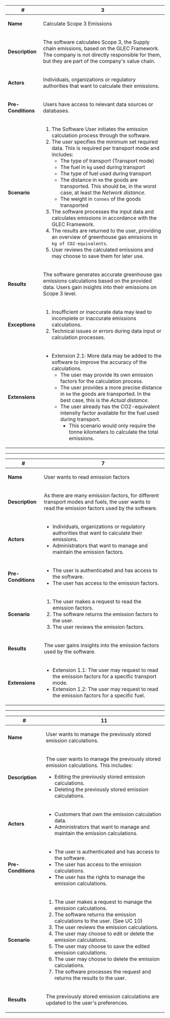 <!-- Start UC 3 -->
<table>
<thead>
<tr>
<th>#</th>
<th>3</th>
</tr>
</thead>
<tbody>
<tr>
<td>

**Name**

</td>
<td>

Calculate Scope 3 Emissions

</td>
</tr>
<tr>
<td>

**Description**

</td>
<td>

The software calculates Scope 3, the Supply chain emissions, based on the GLEC Framework. The company is not directly responsible for them, but they are part of the company's value chain.

</td>
</tr>
<tr>
<td>

**Actors**

</td>
<td>

Individuals, organizations or regulatory authorities that want to calculate their emissions.

</td>
</tr>
<tr>
<td>

**Pre-Conditions**

</td>
<td>

Users have access to relevant data sources or databases.

</td>
</tr>
<tr>
<td>

**Scenario**

</td>
<td>

1. The Software User initiates the emission calculation process through the software.
2. The user specifies the minimum set required data. This is required per transport mode and includes:
   - The type of transport (Transport mode)
   - The fuel in `kg` used during transport
   - The type of fuel used during transport
   - The distance in `km` the goods are transported. This should be, in the worst case, at least the *Network distance*.
   - The weight in `tonnes` of the goods transported
3. The software processes the input data and calculates emissions in accordance with the GLEC Framework.
4. The results are returned to the user, providing an overview of greenhouse gas emissions in `kg of CO2-equivalents`.
5. User reviews the calculated emissions and may choose to save them for later use.

</td>
</tr>
<tr>
<td>

**Results**

</td>
<td>

The software generates accurate greenhouse gas emissions calculations based on the provided data. Users gain insights into their emissions on Scope 3 level.

</td>
</tr>
<tr>
<td>

**Exceptions**

</td>
<td>

1. Insufficient or inaccurate data may lead to incomplete or inaccurate emissions calculations.
2. Technical issues or errors during data input or calculation processes.

</td>
</tr>
<tr>
<td>

**Extensions**

</td>
<td>

- Extension 2.1: More data may be added to the software to improve the accuracy of the calculations.
  - The user may provide its own emission factors for the calculation process.
  - The user provides a more precise distance in `km` the goods are transported. In the best case, this is the *Actual distance*.
  - The user already has the CO2-equivalent intensity factor available for the fuel used during transport.
    - This scenario would only require the tonne kilometers to calculate the total emissions.

</td>
</tr>
</tbody>
</table>
<!-- END UC3 -->

---

<!-- START UC7 -->
<table>
<thead>
<tr>
<th>#</th>
<th>7</th>
</tr>
</thead>
<tbody>
<tr>
<td>

**Name**

</td>
<td>

User wants to read emission factors

</td>
</tr>
<tr>
<td>

**Description**

</td>
<td>

As there are many emission factors, for different transport modes and fuels, the user wants to read the emission factors used by the software.

</td>
</tr>
<tr>
<td>

**Actors**

</td>
<td>

- Individuals, organizations or regulatory authorities that want to calculate their emissions.
- Administrators that want to manage and maintain the emission factors.

</td>
</tr>
<tr>
<td>

**Pre-Conditions**

</td>
<td>

- The user is authenticated and has access to the software.
- The user has access to the emission factors.

</td>
</tr>
<tr>
<td>

**Scenario**

</td>
<td>

1. The user makes a request to read the emission factors.
2. The software returns the emission factors to the user.
3. The user reviews the emission factors.

</td>
</tr>
<tr>
<td>

**Results**

</td>
<td>

The user gains insights into the emission factors used by the software.

</td>
</tr>
<tr>
<td>

**Extensions**

</td>
<td>

- Extension 1.1: The user may request to read the emission factors for a specific transport mode.
- Extension 1.2: The user may request to read the emission factors for a specific fuel.

</td>
</tr>
</tbody>
</table>
<!-- END UC7 -->

---

<!-- START UC11 -->
<table>
<thead>
<tr>
<th>#</th>
<th>11</th>
</tr>
</thead>
<tbody>
<tr>
<td>

**Name**

</td>
<td>

User wants to manage the previously stored emission calculations.

</td>
</tr>
<tr>
<td>

**Description**

</td>
<td>

The user wants to manage the previously stored emission calculations. This includes:
- Editing the previously stored emission calculations.
- Deleting the previously stored emission calculations.

</td>
</tr>
<tr>
<td>

**Actors**

</td>
<td>

- Customers that own the emission calculation data.
- Administrators that want to manage and maintain the emission calculations.

</td>
</tr>
<tr>
<td>

**Pre-Conditions**

</td>
<td>

- The user is authenticated and has access to the software.
- The user has access to the emission calculations.
- The user has the rights to manage the emission calculations.

</td>
</tr>
<tr>
<td>

**Scenario**

</td>
<td>

1. The user makes a request to manage the emission calculations.
2. The software returns the emission calculations to the user. (See UC 10)
3. The user reviews the emission calculations.
4. The user may choose to edit or delete the emission calculations.
5. The user may choose to save the edited emission calculations.
6. The user may choose to delete the emission calculations.
7. The software processes the request and returns the results to the user.

</td>
</tr>
<tr>
<td>

**Results**

</td>
<td>

The previously stored emission calculations are updated to the user's preferences.

</td>
</tr>
</tbody>
</table>
<!-- END UC11 -->
